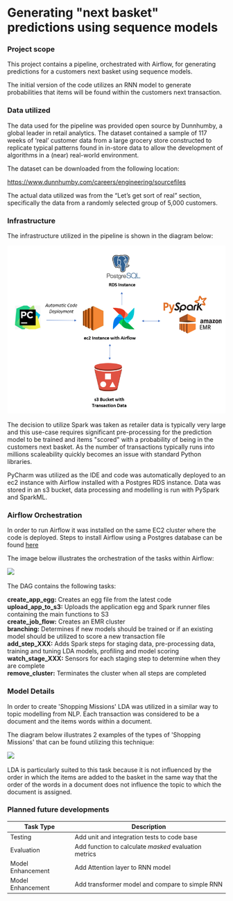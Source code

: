 # Generating "next basket" predictions using sequence models

### Project scope

This project contains a pipeline, orchestrated with Airflow, for generating predictions for a customers next basket
using sequence models.  

The initial version of the code utilizes an RNN model to generate probabilities that items will be found within the
customers next transaction.

### Data utilized

The data used for the pipeline was provided open source by Dunnhumby, a global leader in retail analytics. The dataset 
contained a sample of 117 weeks of ‘real’ customer data from a large grocery store constructed to replicate typical 
patterns found in in-store data to allow the development of algorithms in a (near) real-world environment. 

The dataset can be downloaded from the following location:

https://www.dunnhumby.com/careers/engineering/sourcefiles

The actual data utilized was from the “Let’s get sort of real” section, specifically the data from a randomly selected 
group of 5,000 customers.

### Infrastructure

The infrastructure utilized in the pipeline is shown in the diagram below:

![](Images/infrastructure.PNG)

The decision to utilize Spark was taken as retailer data is typically very large and this use-case requires significant
pre-processing for the prediction model to be trained and items "scored" with a probability of being in the customers
next basket.  As the number of transactions typically runs into millions scaleability quickly becomes an issue with
standard Python libraries.

PyCharm was utilized as the IDE and code was automatically deployed to an ec2 instance with Airflow installed with 
a Postgres RDS instance.  Data was stored in an s3 bucket, data processing and modelling is run with PySpark and SparkML.  

### Airflow Orchestration

In order to run Airflow it was installed on the same EC2 cluster where the code is deployed.  Steps to install Airflow 
using a Postgres database can be found [here](https://medium.com/@abraham.pabbathi/airflow-on-aws-ec2-instance-with-ubuntu-aff8d3206171)

The image below illustrates the orchestration of the tasks within Airflow:

![](Images/airflow_DAG.PNG)  

The DAG contains the following tasks:

**create_app_egg:**  Creates an egg file from the latest code  
**upload_app_to_s3:**  Uploads the application egg and Spark runner files containing the main functions to S3  
**create_job_flow:**  Creates an EMR cluster  
**branching:**  Determines if new models should be trained or if an existing model should be utilized to score a new transaction file  
**add_step_XXX:**  Adds Spark steps for staging data, pre-processing data, training and tuning LDA models, profiling and model scoring  
**watch_stage_XXX:**  Sensors for each staging step to determine when they are complete  
**remove_cluster:**  Terminates the cluster when all steps are completed  

### Model Details

In order to create 'Shopping Missions' LDA was utilized in a similar way to topic modelling from NLP.  Each transaction was considered to be a document and the items words within a document.  

The diagram below illustrates 2 examples of the types of 'Shopping Missions' that can be found utilizing this technique:  

![](Images/mission_examples.PNG)

LDA is particularly suited to this task because it is not influenced by the order in which the items are added to the basket in the same way that the order of the words in a document does not influence the topic to which the document is assigned.  


### Planned future developments

| Task Type           | Description                                           |
| ------------------- | ----------------------------------------------------- |
| Testing             | Add unit and integration tests to code base           |
| Evaluation          | Add function to calculate *masked* evaluation metrics |
| Model Enhancement   | Add Attention layer to RNN model                      |
| Model Enhancement   | Add transformer model and compare to simple RNN       |